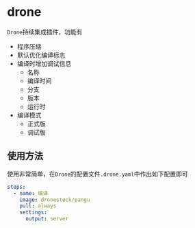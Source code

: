 # drone

`Drone`持续集成插件，功能有

- 程序压缩
- 默认优化编译标志
- 编译时增加调试信息
    - 名称
    - 编译时间
    - 分支
    - 版本
    - 运行时
- 编译模式
    - 正式版
    - 调试版

## 使用方法

使用非常简单，在`Drone`的配置文件`.drone.yaml`中作出如下配置即可

```yaml
steps:
  - name: 编译
    image: dronestock/pangu
    pull: always
    settings:
      output: server
```
